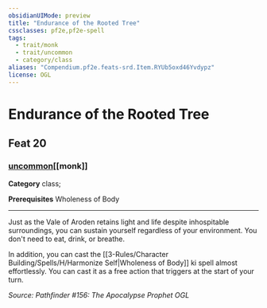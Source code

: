 ```yaml
---
obsidianUIMode: preview
title: "Endurance of the Rooted Tree"
cssclasses: pf2e,pf2e-spell
tags:
  - trait/monk
  - trait/uncommon
  - category/class
aliases: "Compendium.pf2e.feats-srd.Item.RYUb5oxd46Yvdypz"
license: OGL
---
```

# Endurance of the Rooted Tree
## Feat 20
### [uncommon](uncommon "Uncommon Rarity Trait")[[monk]]

**Category** class; 



**Prerequisites** Wholeness of Body
* * *
Just as the Vale of Aroden retains light and life despite inhospitable surroundings, you can sustain yourself regardless of your environment. You don't need to eat, drink, or breathe.

In addition, you can cast the [[3-Rules/Character Building/Spells/H/Harmonize Self|Wholeness of Body]] ki spell almost effortlessly. You can cast it as a free action that triggers at the start of your turn.

*Source: Pathfinder #156: The Apocalypse Prophet*
*OGL*